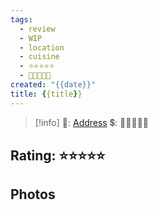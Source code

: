 ```yaml
---
tags:
  - review
  - WIP
  - location
  - cuisine
  - ⭐⭐⭐⭐⭐
  - 💸💸💸💸💸
created: "{{date}}"
title: {{title}}
---
```


> [!info]
>📌: [Address]()
>💲: 💸💸💸💸💸

## Rating: ⭐⭐⭐⭐⭐

## Photos
